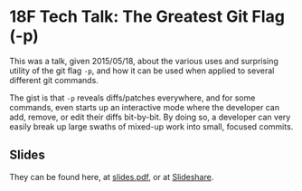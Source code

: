 # 18F Tech Talk: The Greatest Git Flag (-p)

This was a talk, given 2015/05/18, about the various uses and surprising
utility of the git flag `-p`, and how it can be used when applied to several
different git commands.

The gist is that `-p` reveals diffs/patches everywhere, and for some commands,
even starts up an interactive mode where the developer can add, remove, or edit
their diffs bit-by-bit. By doing so, a developer can very easily break up
large swaths of mixed-up work into small, focused commits.

## Slides

They can be found here, at [slides.pdf](./slides.pdf), or at [Slideshare](http://www.slideshare.net/alisonrowland56/the-greatest-git-flag-of-all).
